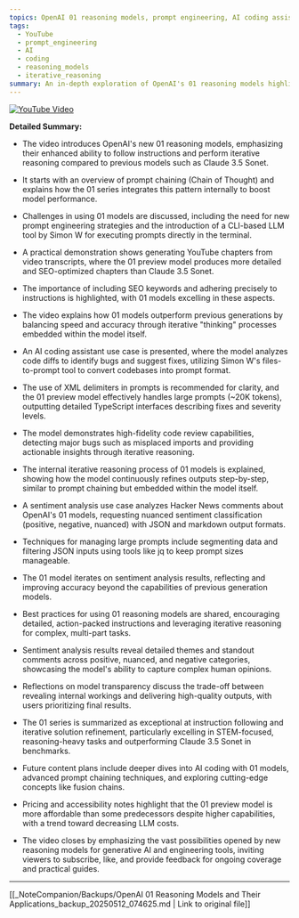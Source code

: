 ```yaml
---
topics: OpenAI 01 reasoning models, prompt engineering, AI coding assistance, sentiment analysis, YouTube chapter generation, iterative reasoning
tags:
  - YouTube
  - prompt_engineering
  - AI
  - coding
  - reasoning_models
  - iterative_reasoning
summary: An in-depth exploration of OpenAI's 01 reasoning models highlighting their superior instruction-following, iterative reasoning capabilities, and practical applications in content generation, AI coding assistance, and sentiment analysis.
---
```


[![YouTube Video](https://www.youtube.com/watch?v=XXXXXXX)](https://www.youtube.com/watch?v=XXXXXXX)

**Detailed Summary:**

- The video introduces OpenAI's new 01 reasoning models, emphasizing their enhanced ability to follow instructions and perform iterative reasoning compared to previous models such as Claude 3.5 Sonet.

- It starts with an overview of prompt chaining (Chain of Thought) and explains how the 01 series integrates this pattern internally to boost model performance.

- Challenges in using 01 models are discussed, including the need for new prompt engineering strategies and the introduction of a CLI-based LLM tool by Simon W for executing prompts directly in the terminal.

- A practical demonstration shows generating YouTube chapters from video transcripts, where the 01 preview model produces more detailed and SEO-optimized chapters than Claude 3.5 Sonet.

- The importance of including SEO keywords and adhering precisely to instructions is highlighted, with 01 models excelling in these aspects.

- The video explains how 01 models outperform previous generations by balancing speed and accuracy through iterative "thinking" processes embedded within the model itself.

- An AI coding assistant use case is presented, where the model analyzes code diffs to identify bugs and suggest fixes, utilizing Simon W's files-to-prompt tool to convert codebases into prompt format.

- The use of XML delimiters in prompts is recommended for clarity, and the 01 preview model effectively handles large prompts (~20K tokens), outputting detailed TypeScript interfaces describing fixes and severity levels.

- The model demonstrates high-fidelity code review capabilities, detecting major bugs such as misplaced imports and providing actionable insights through iterative reasoning.

- The internal iterative reasoning process of 01 models is explained, showing how the model continuously refines outputs step-by-step, similar to prompt chaining but embedded within the model itself.

- A sentiment analysis use case analyzes Hacker News comments about OpenAI's 01 models, requesting nuanced sentiment classification (positive, negative, nuanced) with JSON and markdown output formats.

- Techniques for managing large prompts include segmenting data and filtering JSON inputs using tools like jq to keep prompt sizes manageable.

- The 01 model iterates on sentiment analysis results, reflecting and improving accuracy beyond the capabilities of previous generation models.

- Best practices for using 01 reasoning models are shared, encouraging detailed, action-packed instructions and leveraging iterative reasoning for complex, multi-part tasks.

- Sentiment analysis results reveal detailed themes and standout comments across positive, nuanced, and negative categories, showcasing the model's ability to capture complex human opinions.

- Reflections on model transparency discuss the trade-off between revealing internal workings and delivering high-quality outputs, with users prioritizing final results.

- The 01 series is summarized as exceptional at instruction following and iterative solution refinement, particularly excelling in STEM-focused, reasoning-heavy tasks and outperforming Claude 3.5 Sonet in benchmarks.

- Future content plans include deeper dives into AI coding with 01 models, advanced prompt chaining techniques, and exploring cutting-edge concepts like fusion chains.

- Pricing and accessibility notes highlight that the 01 preview model is more affordable than some predecessors despite higher capabilities, with a trend toward decreasing LLM costs.

- The video closes by emphasizing the vast possibilities opened by new reasoning models for generative AI and engineering tools, inviting viewers to subscribe, like, and provide feedback for ongoing coverage and practical guides.

---
[[_NoteCompanion/Backups/OpenAI 01 Reasoning Models and Their Applications_backup_20250512_074625.md | Link to original file]]